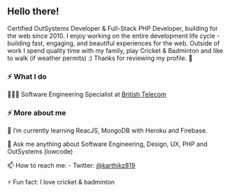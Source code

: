 ## Hello there!

Certified OutSystems Developer & Full-Stack PHP Developer, building for the web since 2010. I enjoy working on the entire development life cycle - building fast, engaging, and beautiful experiences for the web. Outside of work I spend quality time with my family, play Cricket & Badminton and like to walk (if weather permits) :) Thanks for reviewing my profile. 🚀

### ⚡️ What I do
👨🏽‍💻 Software Engineering Specialist at [British Telecom](http://bt.com "British Telecom")

### ⚡️ More about me

🌱 I’m currently learning ReacJS, MongoDB with Heroku and Firebase.

💬 Ask me anything about Software Engineering, Design, UX, PHP and OutSystems (lowcode)

📫 How to reach me: - Twitter: [@karthikz819](https://twitter.com/karthikz819 "@karthikz819")

⚡ Fun fact: I love cricket & badminton
